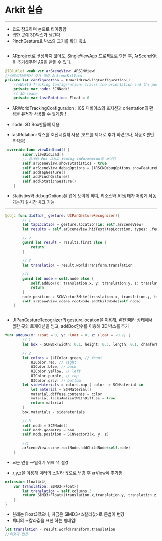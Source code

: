 # Arkit 실습

***

* 코드 참고하며 손으로 타이핑함 
* 탭한 곳에 3D박스가 생긴다
* PinchGesture로 박스의 크기를 확대 축소

***

* ARproject로 생성하지 않아도, SingleViewApp 프로젝트로 만든 후, ArSceneKit을 추가해주면 AR을 만들 수 있다.

```swift
@IBOutlet weak var arSceneView: ARSCNView!
//스토리보드에서 추가 해준 ArSceneKitView
private let configuration = ARWorldTrackingConfiguration()
    //«World Tracking Configuration» tracks the orientation and the position of the device. It also detects real surfaces, visible through the camera.
    private var node: SCNNode!
    // 3D space
    private var lastRotation: Float = 0
```

* ARWorldTrackingConfiguration : iOS 디바이스의 포지션과 orientation의 환경을 유저가 사용할 수 있게함 !

* node: 3D Box만들때 이용
* lastRotation: 박스를 회전시킬때 사용 (코드를 제대로 추가 하였으나, 작동X 원인 분석중)

```swift
 override func viewDidLoad() {
        super.viewDidLoad()
        // 통계와 fps 그리고 timing information을 보여줌
        self.arSceneView.showsStatistics = true
        self.arSceneView.debugOptions = [ARSCNDebugOptions.showFeaturePoints]
        self.addTapGesture()
        self.addPinchGesture()
        self.addRotationGesture()
    }
```

* Statistics와 debugOptions을 앱에 보이게 하여, 리소스와 AR상태가 어떻게 작동되는지 실시간 체크 가능

***

```swift
@objc func didTap(_ gesture: UIPanGestureRecognizer){
        // 1
        let tapLocation = gesture.location(in: self.arSceneView)
        let results = self.arSceneView.hitTest(tapLocation, types: .featurePoint)
        
        // 2
        guard let result = results.first else {
            return
        }
        
        // 3
        let translation = result.worldTransform.translation
        
        //4
        guard let node = self.node else {
            self.addBox(x: translation.x, y: translation.y, z: translation.z)
            return
        }
        node.position = SCNVector3Make(translation.x, translation.y, translation.z)
        self.arSceneView.scene.rootNode.addChildNode(self.node)
    }
    
```

* UIPanGestureRecognizer의 gesture.location을 이용해, AR카메라 상태에서 탭한 곳의 로케이션을 받고, addBox함수를 이용해 3D 박스를 추가

```swift
func addBox(x: Float = 0, y: Float = 0, z: Float = -0.2) {
        // 1
        let box = SCNBox(width: 0.1, height: 0.1, length: 0.1, chamferRadius: 0)
        
        // 2
        let colors = [UIColor.green, // front
            UIColor.red, // right
            UIColor.blue, // back
            UIColor.yellow, // left
            UIColor.purple, // top
            UIColor.gray] // bottom
        let sideMaterials = colors.map { color -> SCNMaterial in
            let material = SCNMaterial()
            material.diffuse.contents = color
            material.locksAmbientWithDiffuse = true
            return material
        }
        box.materials = sideMaterials
        
        // 3
        self.node = SCNNode()
        self.node.geometry = box
        self.node.position = SCNVector3(x, y, z)
        
        //4
        arSceneView.scene.rootNode.addChildNode(self.node)
    }
```

* 모든 면을 구별하기 위해 색 설정

* x,y,z을 이용해 벡터의 스칼라 값으로 변경 후 arView에 추가함

```swift
extension float4x4{
    var translation: SIMD3<Float>{
        let translation = self.columns.3
        return SIMD3<Float>(translation.x,translation.y, translation.z)
    }
}
```

* 원래는 Float3였으나, 지금은 SIMD3<스칼라값>로 문법이 변경
* 벡터의 스칼라값을 표현 하는 형태임!

```swift
let translation = result.worldTransform.translation
//이것과 연관
```

